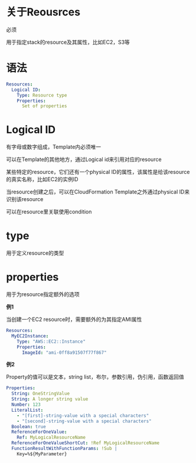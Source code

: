 # 关于Reousrces

必须

用于指定stack的resource及其属性，比如EC2，S3等

# 语法

```yaml
Resources:
  Logical ID:
    Type: Resource type
    Properties:
      Set of properties
```



# **Logical ID**

有字母或数字组成，Template内必须唯一

可以在Template的其他地方，通过Logical id来引用对应的resource

某些特定的resource，它们还有一个physical ID的属性，该属性是给该resource的真实名称，比如EC2的实例ID

当resource创建之后，可以在CloudFormation Template之外通过physical ID来识别该resource

可以在resource里关联使用condition

# **type**

用于定义resource的类型

# **properties**

用于为resource指定额外的选项

**例1**

当创建一个EC2 resource时，需要额外的为其指定AMI属性

```yaml
Resources:
  MyEC2Instance:
    Type: "AWS::EC2::Instance"
    Properties:
      ImageId: "ami-0ff8a91507f77f867"
```

**例2**

Property的值可以是文本，string list，布尔，参数引用，伪引用，函数返回值

```yaml
Properties:
  String: OneStringValue
  String: A longer string value 
  Number: 123
  LiteralList:
    - "[first]-string-value with a special characters"
    - "[second]-string-value with a special characters"
  Boolean: true
  ReferenceForOneValue:
    Ref: MyLogicalResourceName
  ReferenceForOneValueShortCut: !Ref MyLogicalResourceName
  FunctionResultWithFunctionParams: !Sub |
    Key=%${MyParameter}

```



